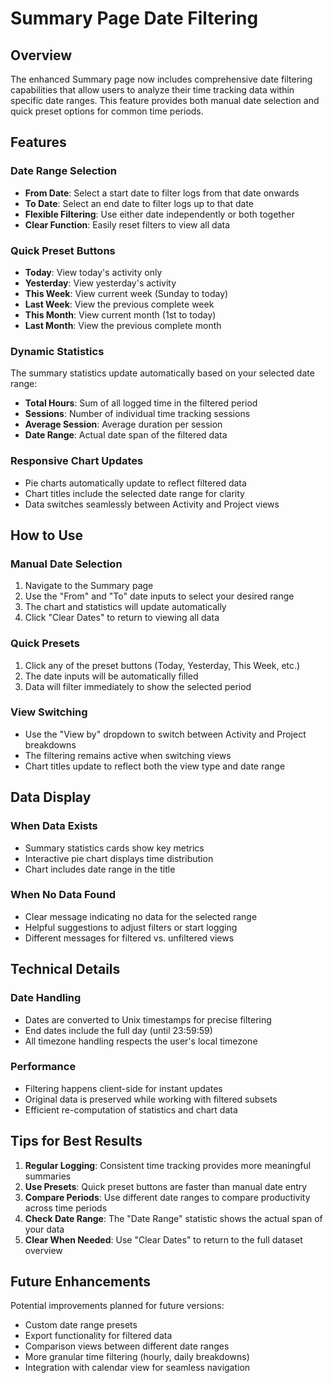 # Summary Page Date Filtering

## Overview

The enhanced Summary page now includes comprehensive date filtering capabilities that allow users to analyze their time tracking data within specific date ranges. This feature provides both manual date selection and quick preset options for common time periods.

## Features

### Date Range Selection
- **From Date**: Select a start date to filter logs from that date onwards
- **To Date**: Select an end date to filter logs up to that date
- **Flexible Filtering**: Use either date independently or both together
- **Clear Function**: Easily reset filters to view all data

### Quick Preset Buttons
- **Today**: View today's activity only
- **Yesterday**: View yesterday's activity
- **This Week**: View current week (Sunday to today)
- **Last Week**: View the previous complete week
- **This Month**: View current month (1st to today)
- **Last Month**: View the previous complete month

### Dynamic Statistics
The summary statistics update automatically based on your selected date range:
- **Total Hours**: Sum of all logged time in the filtered period
- **Sessions**: Number of individual time tracking sessions
- **Average Session**: Average duration per session
- **Date Range**: Actual date span of the filtered data

### Responsive Chart Updates
- Pie charts automatically update to reflect filtered data
- Chart titles include the selected date range for clarity
- Data switches seamlessly between Activity and Project views

## How to Use

### Manual Date Selection
1. Navigate to the Summary page
2. Use the "From" and "To" date inputs to select your desired range
3. The chart and statistics will update automatically
4. Click "Clear Dates" to return to viewing all data

### Quick Presets
1. Click any of the preset buttons (Today, Yesterday, This Week, etc.)
2. The date inputs will be automatically filled
3. Data will filter immediately to show the selected period

### View Switching
- Use the "View by" dropdown to switch between Activity and Project breakdowns
- The filtering remains active when switching views
- Chart titles update to reflect both the view type and date range

## Data Display

### When Data Exists
- Summary statistics cards show key metrics
- Interactive pie chart displays time distribution
- Chart includes date range in the title

### When No Data Found
- Clear message indicating no data for the selected range
- Helpful suggestions to adjust filters or start logging
- Different messages for filtered vs. unfiltered views

## Technical Details

### Date Handling
- Dates are converted to Unix timestamps for precise filtering
- End dates include the full day (until 23:59:59)
- All timezone handling respects the user's local timezone

### Performance
- Filtering happens client-side for instant updates
- Original data is preserved while working with filtered subsets
- Efficient re-computation of statistics and chart data

## Tips for Best Results

1. **Regular Logging**: Consistent time tracking provides more meaningful summaries
2. **Use Presets**: Quick preset buttons are faster than manual date entry
3. **Compare Periods**: Use different date ranges to compare productivity across time periods
4. **Check Date Range**: The "Date Range" statistic shows the actual span of your data
5. **Clear When Needed**: Use "Clear Dates" to return to the full dataset overview

## Future Enhancements

Potential improvements planned for future versions:
- Custom date range presets
- Export functionality for filtered data
- Comparison views between different date ranges
- More granular time filtering (hourly, daily breakdowns)
- Integration with calendar view for seamless navigation